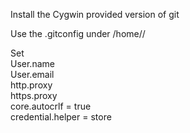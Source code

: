 Install the Cygwin provided version of git  

Use the .gitconfig under /home/<user>/

Set  
User.name  
User.email  
http.proxy  
https.proxy  
core.autocrlf = true  
credential.helper = store